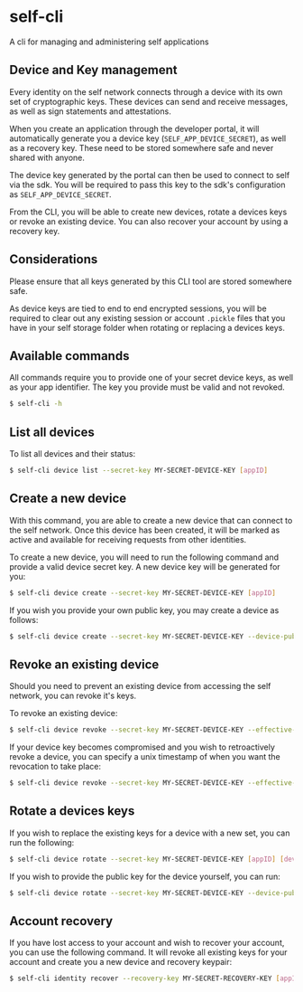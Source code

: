 # self-cli
A cli for managing and administering self applications


## Device and Key management

Every identity on the self network connects through a device with its own set of cryptographic keys. These devices can send and receive messages, as well as sign statements and attestations. 

When you create an application through the developer portal, it will automatically generate you a device key (`SELF_APP_DEVICE_SECRET`), as well as a recovery key. These need to be stored somewhere safe and never shared with anyone.

The device key generated by the portal can then be used to connect to self via the sdk. You will be required to pass this key to the sdk's configuration as `SELF_APP_DEVICE_SECRET`.

From the CLI, you will be able to create new devices, rotate a devices keys or revoke an existing device. You can also recover your account by using a recovery key.

## Considerations

Please ensure that all keys generated by this CLI tool are stored somewhere safe. 

As device keys are tied to end to end encrypted sessions, you will be required to clear out any existing session or account `.pickle` files that you have in your self storage folder when rotating or replacing a devices keys. 

## Available commands

All commands require you to provide one of your secret device keys, as well as your app identifier. The key you provide must be valid and not revoked.

```sh
$ self-cli -h
```

## List all devices
To list all devices and their status:

```sh
$ self-cli device list --secret-key MY-SECRET-DEVICE-KEY [appID]
```

## Create a new device

With this command, you are able to create a new device that can connect to the self network. Once this device has been created, it will be marked as active and available for receiving requests from other identities.

To create a new device, you will need to run the following command and provide a valid device secret key. A new device key will be generated for you:
```sh
$ self-cli device create --secret-key MY-SECRET-DEVICE-KEY [appID]
```

If you wish you provide your own public key, you may create a device as follows:
```sh
$ self-cli device create --secret-key MY-SECRET-DEVICE-KEY --device-public-key MY-NEW-DEVICE-PUBLIC-KEY [appID]
```

## Revoke an existing device

Should you need to prevent an existing device from accessing the self network, you can revoke it's keys.

To revoke an existing device:
```sh
$ self-cli device revoke --secret-key MY-SECRET-DEVICE-KEY --effective-from 1607607355 [appID] [deviceID]
```

If your device key becomes compromised and you wish to retroactively revoke a device, you can specify a unix timestamp of when you want the revocation to take place:
```sh
$ self-cli device revoke --secret-key MY-SECRET-DEVICE-KEY --effective-from 1607607355 [appID] [deviceID]
```

## Rotate a devices keys

If you wish to replace the existing keys for a device with a new set, you can run the following:
```sh
$ self-cli device rotate --secret-key MY-SECRET-DEVICE-KEY [appID] [deviceID]
```

If you wish to provide the public key for the device yourself, you can run:
```sh
$ self-cli device rotate --secret-key MY-SECRET-DEVICE-KEY --device-public-key MY-NEW-DEVICE-PUBLIC-KEY [appID] [deviceID]
```

## Account recovery
If you have lost access to your account and wish to recover your account, you can use the following command. It will revoke all existing keys for your account and create you a new device and recovery keypair:
```sh
$ self-cli identity recover --recovery-key MY-SECRET-RECOVERY-KEY [appID]
```